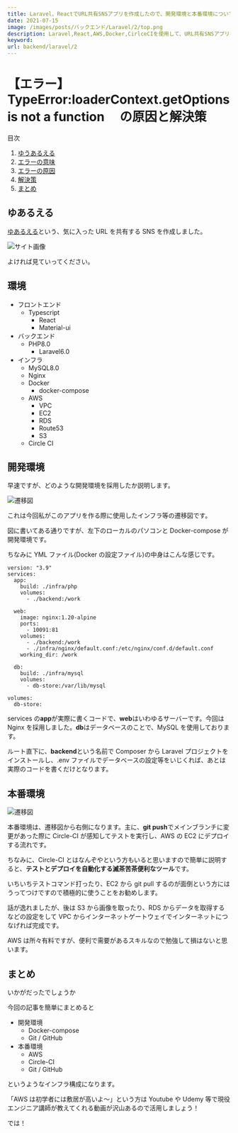 ```yaml
---
title: Laravel、ReactでURL共有SNSアプリを作成したので、開発環境と本番環境について説明します。
date: 2021-07-15
image: /images/posts/バックエンド/Laravel/2/top.png
description: Laravel,React,AWS,Docker,CirlceCIを使用して、URL共有SNSアプリを作成しました。その際に使用した開発環境と本番環境について説明します。
keyword:
url: backend/laravel/2
---
```


# 【エラー】TypeError:loaderContext.getOptions is not a function 　の原因と解決策

<div>
   <p>目次</p>
   <ol>
      <li>
         <a href="#1">ゆうあるえる</a>
      </li>
      <li>
         <a href="#2">エラーの意味</a>
      </li>
      <li>
        <a href="#3">エラーの原因</a>
      </li>
	        <li>
        <a href="#4">解決策</a>
      </li>
	        <li>
        <a href="#5">まとめ</a>
      </li>
   </ol>
</div>

<h2 id="1">ゆあるえる</h2>

[ゆあるえる](https://yuarueru.com)という、気に入った URL を共有する SNS を作成しました。

![サイト画像](/images/posts/バックエンド/Laravel/2/top.png)

よければ見ていってください。

<h2 id="2">環境</h2>

- フロントエンド
  - Typescript
    - React
    - Material-ui
- バックエンド
  - PHP8.0
    - Laravel6.0
- インフラ
  - MySQL8.0
  - Nginx
  - Docker
    - docker-compose
  - AWS
    - VPC
    - EC2
    - RDS
    - Route53
    - S3
  - Circle CI

<h2 id="3">開発環境</h2>

早速ですが、どのような開発環境を採用したか説明します。

![遷移図](/images/posts/バックエンド/Laravel/2/infra.png)

これは今回私がこのアプリを作る際に使用したインフラ等の遷移図です。

図に書いてある通りですが、左下のローカルのパソコンと Docker-compose が開発環境です。

ちなみに YML ファイル(Docker の設定ファイル)の中身はこんな感じです。

```
version: "3.9"
services:
  app:
    build: ./infra/php
    volumes:
      - ./backend:/work

  web:
    image: nginx:1.20-alpine
    ports:
      - 10091:81
    volumes:
      - ./backend:/work
      - ./infra/nginx/default.conf:/etc/nginx/conf.d/default.conf
    working_dir: /work

  db:
    build: ./infra/mysql
    volumes:
      - db-store:/var/lib/mysql

volumes:
  db-store:
```

services の**app**が実際に書くコードで、**web**はいわゆるサーバーです。今回は Nginx を採用しました。**db**はデータベースのことで、MySQL を使用しております。

ルート直下に、**backend**という名前で Composer から Laravel プロジェクトをインストールし、.env ファイルでデータベースの設定等をいじくれば、あとは実際のコードを書くだけとなります。

<h2 id="4">本番環境</h2>

![遷移図](/images/posts/バックエンド/Laravel/2/infra.png)

本番環境は、遷移図から右側になります。主に、**git push**でメインブランチに変更があった際に Circle-CI が感知してテストを実行し、AWS の EC2 にデプロイする流れです。

ちなみに、Circle-CI とはなんぞやという方もいると思いますので簡単に説明すると、**テストとデプロイを自動化する滅茶苦茶便利なツール**です。

いちいちテストコマンド打ったり、EC2 から git pull するのが面倒という方にはうってつけですので積極的に使うことをお勧めします。

話が逸れましたが、後は S3 から画像を取ったり、RDS からデータを取得するなどの設定をして VPC からインターネットゲートウェイでインターネットにつなげれば完成です。

AWS は所々有料ですが、便利で需要があるスキルなので勉強して損はないと思います。

<h2 id="5">まとめ</h2>

いかがだったでしょうか

今回の記事を簡単にまとめると

- 開発環境
  - Docker-compose
  - Git / GitHub
- 本番環境
  - AWS
  - Circle-CI
  - Git / GitHub

というようなインフラ構成になります。

「AWS は初学者には敷居が高いよ～」という方は Youtube や Udemy 等で現役エンジニア講師が教えてくれる動画が沢山あるので活用しましょう！

では！
